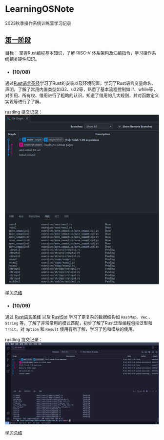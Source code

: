 # LearningOSNote
2023秋季操作系统训练营学习记录

## [第一阶段](https://github.com/LearningOS/rust-based-os-comp2023/blob/main/2023-autumn-scheduling-1.md) 

目标： 掌握Rust编程基本知识，了解 RISC-V 体系架构及汇编指令，学习操作系统相关硬件知识。

- ### **(10/08)**

通过[Rust语言圣经](https://course.rs/about-book.html)学习了Rust的安装以及环境配置，学习了Rust语言变量命名、声明，了解了常用内置类型如i32、u32等，熟悉了基本流程控制如 if、while等，对引用、所有权、借用进行了粗略的认识，知道了借用的几大规则，并对函数定义实现等进行了了解。

rustling 提交记录：
![rustlings提交记录](imgs/image-1008.png)

[学习总结](docs/1-1008.md)

- ### **(10/09)**

通过 [Rust语言圣经](https://course.rs/about-book.html) 以及 [RustStd](https://doc.rust-lang.org/std/) 学习了更复杂的数据结构如 `HashMap`、`Vec` 、`String` 等，了解了非常常用的模式匹配，初步了解了Rust泛型编程包括泛型和`Trait`，对 `Option` 和 `Result` 使用有所了解，学习了包和模块的使用。

rustling 提交记录：
![rustlings提交记录](imgs/image-1009.png)

[学习总结](docs/1-1009.md)